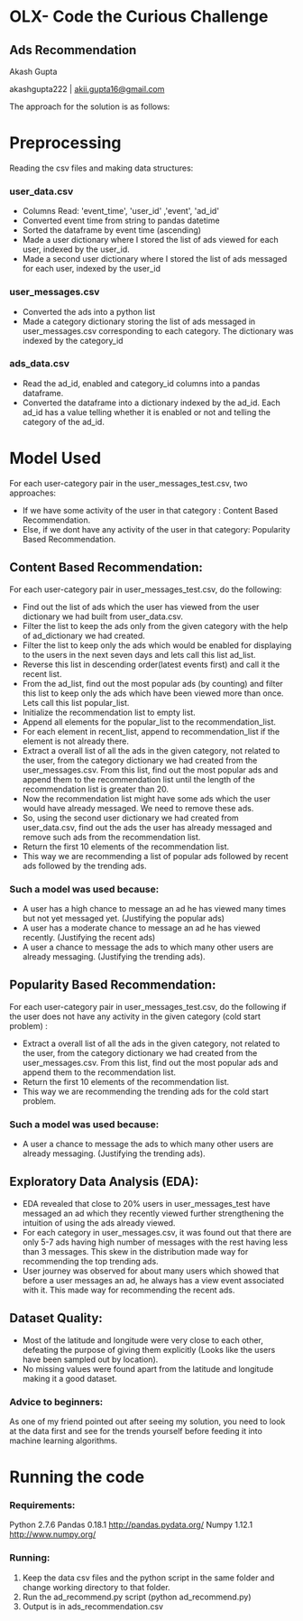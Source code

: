 # OLX- Code the Curious Challenge

## Ads Recommendation
Akash Gupta

akashgupta222 | akii.gupta16@gmail.com

The approach for the solution is as follows: 

# Preprocessing
 Reading the csv files and making data structures:
### user_data.csv
-  Columns Read: 'event_time', 'user_id' ,'event', 'ad_id'
-  Converted event time from string to pandas datetime
-  Sorted the dataframe by event time (ascending) 
-  Made a user dictionary where I stored the list of  ads viewed for each user, indexed by the user_id. 
- Made a second user dictionary where I stored the list of  ads messaged for each user, indexed by the user_id 
### user_messages.csv
- Converted the ads into a python list 
- Made a category dictionary storing the list of ads messaged in user_messages.csv corresponding to each category. The dictionary was indexed by the category_id 
### ads_data.csv
- Read the ad_id, enabled and category_id columns into a pandas dataframe. 
- Converted the dataframe into a dictionary indexed by the ad_id. Each ad_id has a value telling whether it is enabled or not and telling the category of the ad_id. 

# Model Used 
For each user-category pair in the user_messages_test.csv, two approaches: 
- If we have some activity of the user in that category : Content Based Recommendation. 
- Else, if we  dont have any activity of the user in that category: Popularity Based Recommendation. 
## Content Based Recommendation: 
For each user-category pair in user_messages_test.csv, do the following:
- Find out the list of ads which the user has viewed from the user dictionary we had built from user_data.csv. 
- Filter the list to keep the ads only from the given category with the help of ad_dictionary we had created. 
- Filter the list to keep only the ads which would be enabled for displaying to the users in the next seven days and lets call this list ad_list. 
- Reverse this list in descending order(latest events first) and call it the recent list. 
- From the ad_list, find out the most popular ads (by counting) and filter this list to keep only the ads which have been viewed more than once. Lets call this list popular_list. 
- Initialize the recommendation list to empty list. 
- Append all elements for the popular_list to the recommendation_list. 
- For each element in recent_list, append to recommendation_list if the element is not already there. 
- Extract a overall list of all the ads in the given category, not related to the user, from the category dictionary we had created from the user_messages.csv. From this list, find out the most popular ads and append them to the recommendation list until the length of the recommendation list is greater than 20. 
- Now the recommendation list might have some ads which the user would have already messaged. We need to remove these ads. 
- So, using the second user dictionary we had created from user_data.csv, find out the ads the user has already messaged and remove such ads from the recommendation list. 
- Return the first 10 elements of the recommendation list. 
- This way we are recommending a list of popular ads followed by recent ads followed by the trending ads. 
### Such a model was used because: 
- A user has a high chance to message an ad he has viewed many times but not yet messaged yet. (Justifying the popular ads) 
- A user has a moderate chance to message an ad he has viewed recently. (Justifying the recent ads) 
- A user a chance to message the ads to which many other users are already messaging. (Justifying the trending ads). 
## Popularity Based Recommendation: 
For each user-category pair in user_messages_test.csv, do the following if the user does not have any activity in the given category (cold start problem) : 
- Extract a overall list of all the ads in the given category, not related to the user, from the category dictionary we had created from the user_messages.csv. From this list, find out the most popular ads and append them to the recommendation list. 
- Return the first 10 elements of the recommendation list. 
- This way we are recommending the trending ads for the cold start problem. 
### Such a model was used because: 
- A user a chance to message the ads to which many other users are already messaging. (Justifying the trending ads). 

## Exploratory Data Analysis (EDA): 
- EDA revealed that close to 20% users in user_messages_test have messaged an ad which they recently viewed further strengthening the intuition of using the ads already viewed. 
- For each category in user_messages.csv, it was found out that there are only 5-7 ads having high number of messages with the rest having less than 3 messages. This skew in the distribution made way for recommending the top trending ads. 
- User journey was observed for about many users which showed that before a user messages an ad, he always has a view event associated with it. This made way for recommending the recent ads. 
## Dataset Quality: 
- Most of the latitude and longitude were very close to each other, defeating the purpose of giving them explicitly (Looks like the users have been sampled out by location). 
- No missing values were found apart from the latitude and longitude making it a good dataset. 

### Advice to beginners: 
As one of my friend pointed out after seeing my solution, you need to look at the data first and see for the trends yourself before feeding it into machine learning algorithms. 

# Running the code
### Requirements: 
Python 2.7.6 
Pandas 0.18.1 http://pandas.pydata.org/
Numpy 1.12.1 http://www.numpy.org/

### Running: 
1. Keep the data csv files and the python script in the same folder and change working directory to that folder. 
2. Run the ad_recommend.py script (python ad_recommend.py)
3. Output is in ads_recommendation.csv
